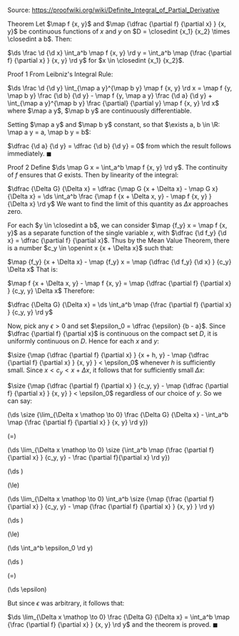 # 

Source: https://proofwiki.org/wiki/Definite_Integral_of_Partial_Derivative

Theorem
Let $\map f {x, y}$ and $\map {\dfrac {\partial f} {\partial x} } {x, y}$ be continuous functions of $x$ and $y$ on $D = \closedint {x_1} {x_2} \times \closedint a b$.
Then:

$\ds \frac \d {\d x} \int_a^b \map f {x, y} \rd y = \int_a^b \map {\frac {\partial f} {\partial x} } {x, y} \rd y$
for $x \in \closedint {x_1} {x_2}$.


Proof 1
From Leibniz's Integral Rule:

$\ds \frac \d {\d y} \int_{\map a y}^{\map b y} \map f {x, y} \rd x = \map f {y, \map b y} \frac {\d b} {\d y} - \map f {y, \map a y} \frac {\d a} {\d y} + \int_{\map a y}^{\map b y} \frac {\partial} {\partial y} \map f {x, y} \rd x$
where $\map a y$, $\map b y$ are continuously differentiable.

Setting $\map a y$ and $\map b y$ constant, so that $\exists a, b \in \R: \map a y = a, \map b y = b$:

$\dfrac {\d a} {\d y} = \dfrac {\d b} {\d y} = 0$
from which the result follows immediately.
$\blacksquare$


Proof 2
Define $\ds \map G x = \int_a^b \map f {x, y} \rd y$.
The continuity of $f$ ensures that $G$ exists.
Then by linearity of the integral:

$\dfrac {\Delta G} {\Delta x} = \dfrac {\map G {x + \Delta x} - \map G x} {\Delta x} = \ds \int_a^b \frac {\map f {x + \Delta x, y} - \map f {x, y} } {\Delta x} \rd y$
We want to find the limit of this quantity as $\Delta x$ approaches zero.

For each $y \in \closedint a b$, we can consider $\map {f_y} x = \map f {x, y}$ as a separate function of the single variable $x$, with $\dfrac {\d f_y} {\d x} = \dfrac {\partial f} {\partial x}$.
Thus by the Mean Value Theorem, there is a number $c_y \in \openint x {x + \Delta x}$ such that:

$\map {f_y} {x + \Delta x} - \map {f_y} x = \map {\dfrac {\d f_y} {\d x} } {c_y} \Delta x$
That is:

$\map f {x + \Delta x, y} - \map f {x, y} = \map {\dfrac {\partial f} {\partial x} } {c_y, y} \Delta x$
Therefore:

$\dfrac {\Delta G} {\Delta x} = \ds \int_a^b \map {\frac {\partial f} {\partial x} } {c_y, y} \rd y$

Now, pick any $\epsilon > 0$ and set $\epsilon_0 = \dfrac {\epsilon} {b - a}$.
Since $\dfrac {\partial f} {\partial x}$ is continuous on the compact set $D$, it is uniformly continuous on $D$.
Hence for each $x$ and $y$:

$\size {\map {\dfrac {\partial f} {\partial x} } {x + h, y} - \map {\dfrac {\partial f} {\partial x} } {x, y} } < \epsilon_0$
whenever $h$ is sufficiently small.
Since $x < c_y < x + \Delta x$, it follows that for sufficiently small $\Delta x$:

$\size {\map {\dfrac {\partial f} {\partial x} } {c_y, y} - \map {\dfrac {\partial f} {\partial x} } {x, y} } < \epsilon_0$
regardless of our choice of $y$.
So we can say:














\(\ds \size {\lim_{\Delta x \mathop \to 0} \frac {\Delta G} {\Delta x} - \int_a^b \map {\frac {\partial f} {\partial x} } {x, y} \rd y}\)

\(=\)







\(\ds \lim_{\Delta x \mathop \to 0} \size {\int_a^b \map {\frac {\partial f} {\partial x} } {c_y, y} - \frac {\partial f}{\partial x} \rd y}\)




















\(\ds \)

\(\le\)







\(\ds \lim_{\Delta x \mathop \to 0} \int_a^b \size {\map {\frac {\partial f} {\partial x} } {c_y, y} - \map {\frac {\partial f} {\partial x} } {x, y} } \rd y\)




















\(\ds \)

\(\le\)







\(\ds \int_a^b \epsilon_0 \rd y\)




















\(\ds \)

\(=\)







\(\ds \epsilon\)









But since $\epsilon$ was arbitrary, it follows that:

$\ds \lim_{\Delta x \mathop \to 0} \frac {\Delta G} {\Delta x} = \int_a^b \map {\frac {\partial f} {\partial x} } {x, y} \rd y$
and the theorem is proved.
$\blacksquare$






